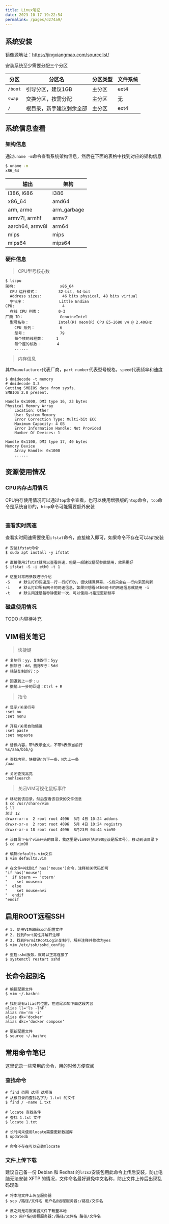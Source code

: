 ```yaml
---
title: Linux笔记
date: 2023-10-17 19:22:54
permalink: /pages/d274a9/
---
```


## 系统安装

镜像源地址：https://jingxiangmao.com/sourcelist/

安装系统至少需要分配三个分区

| 分区    | 分区名                   | 分区类型 | 文件系统 |
| ------- | ------------------------ | -------- | -------- |
| `/boot` | 引导分区，建议1GB        | 主分区   | ext4     |
| `swap`  | 交换分区，按需分配       | 主分区   | 无       |
| `/`     | 根目录，新手建议剩余全部 | 主分区   | ext4     |



## 系统信息查看

### 架构信息

通过`uname -m`命令查看系统架构信息，然后在下面的表格中找到对应的架构信息

```bash
$ uname -m
x86_64
```

| 输出            | 架构        |
| --------------- | ----------- |
| i386, i686      | i386        |
| x86_64          | amd64       |
| arm, arme       | arm_garbage |
| armv7l, armhf   | armv7       |
| aarch64, armv8l | arm64       |
| mips            | mips        |
| mips64          | mips64      |



### 硬件信息

> CPU型号核心数

```shell
$ lscpu
架构：                   x86_64
  CPU 运行模式：         32-bit, 64-bit
  Address sizes:         46 bits physical, 48 bits virtual
  字节序：               Little Endian
CPU:                     4
  在线 CPU 列表：        0-3
厂商 ID：                GenuineIntel
  型号名称：             Intel(R) Xeon(R) CPU E5-2680 v4 @ 2.40GHz
    CPU 系列：           6
    型号：               79
    每个核的线程数：     1
    每个座的核数：       4
    ......
```

> 内存信息

其中`manufacturer`代表厂商，`part number`代表型号规格，`speed`代表频率和速度

```shell
$ dmidecode -t memory
# dmidecode 3.3
Getting SMBIOS data from sysfs.
SMBIOS 2.8 present.

Handle 0x1000, DMI type 16, 23 bytes
Physical Memory Array
	Location: Other
	Use: System Memory
	Error Correction Type: Multi-bit ECC
	Maximum Capacity: 4 GB
	Error Information Handle: Not Provided
	Number Of Devices: 1

Handle 0x1100, DMI type 17, 40 bytes
Memory Device
	Array Handle: 0x1000
	......
```



## 资源使用情况

### CPU内存占用情况

CPU内存使用情况可以通过`top`命令查看，也可以使用增强版的`htop`命令，`top`命令是系统自带的，`htop`命令可能需要额外安装

```shell

```



### 查看实时网速

查看实时网速需要使用`ifstat`命令，直接输入即可，如果命令不存在可以apt安装

```shell
# 安装ifstat命令
$ sudo apt install -y ifstat

# 直接使用ifstat就可以查看网速，但是一般建议搭配参数使用，效果更好
$ ifstat -S -i eth0 -t 1

# 这里对常用参数进行介绍
-S    # 默认打印网速是一行一行打印的，很快铺满屏幕，-S后只会在一行内来回刷新
-i    # 默认打印所有网卡的网速信息，如果只想看eth0网卡的网速信息就使用 -i
-t    # 默认网速是每秒钟更新一次，可以使用-t指定更新频率
```



### 磁盘使用情况

TODO 内容待补充



## VIM相关笔记

> 快捷键

```shell
# 复制行：yy，复制5行：5yy
# 删除行：dd，删除5行：5dd
# 粘贴复制的行：p

# 回退到上一步：u
# 撤销上一步的回退：Ctrl + R
```

> 指令

```shell
# 显示/关闭行号
:set nu
:set nonu

# 开启/关闭自动缩进
:set paste
:set nopaste

# 替换内容，带%表示全文，不带%表示当前行
%s/aaa/bbb/g

# 查找内容，快捷键n为下一条，N为上一条
/aaa

# 关闭查找高亮
:nohlsearch
```

> 关闭VIM可视化鼠标事件

```shell
# 移动到该目录，然后查看该目录的文件信息
$ cd /usr/share/vim
$ ll
总计 12
drwxr-xr-x  2 root root 4096  5月 4日 10:24 addons
drwxr-xr-x  2 root root 4096  5月 4日 10:24 registry
drwxr-xr-x 18 root root 4096  8月23日 04:44 vim90

# 该目录下有个vim开头的目录，我这里是vim90(猜测90应该是版本号)，移动到该目录下
$ cd vim90

# 编辑defaults.vim文件
$ vim defaults.vim

# 在文件中找到if has('mouse')命令，注释相关代码即可
"if has('mouse')
"  if &term =~ 'xterm'
"    set mouse=a
"  else
"    set mouse=nvi
"  endif
"endif
```



## 启用ROOT远程SSH

```shell
# 1. 使用VIM编辑ssdh配置文件
# 2. 找到Port属性并解开注释
# 3. 找到PermitRootLogin复制行，解开注释并修改为yes
$ vim /etc/ssh/sshd_config

# 重启sshd服务，就可以正常连接了
$ systemctl restart sshd
```



## 长命令起别名

```shell
# 编辑配置文件
$ vim ~/.bashrc

# 找到现有alias的位置，在结尾添加下面这段内容
alias ll='ls -lhF'
alias rm='rm -i'
alias dk='docker'
alias dkc='docker compose'

# 更新配置文件
$ source ~/.bashrc
```



## 常用命令笔记

这里记录一些常用的命令，用的时候方便查阅

### 查找命令

```shell
# find 范围 选项 选项值
# 从根目录内查找名字为 1.txt 的文件
$ find / -name 1.txt
```

```shell
# locate 查找条件
# 查找 1.txt 文件
$ locate 1.txt

# 长时间未使用locate需要更新数据库
$ updatedb

# 命令不存在可以安装mlocate
```



### 文件上传下载

建议自己备一份 Debian 和 Redhat 的`lrzsz`安装包用此命令上传后安装，防止电脑无法安装 XFTP 的情况，文件命名最好避免中文名称，防止文件上传后出现乱码现象

```shell
# 将本地文件上传至服务器
$ scp /路径/文件名 用户名@远程服务器:/路径/文件名

# 反之则是将服务器文件下载至本地
$ scp 用户名@远程服务器:/路径/文件名 路径/文件名
```

